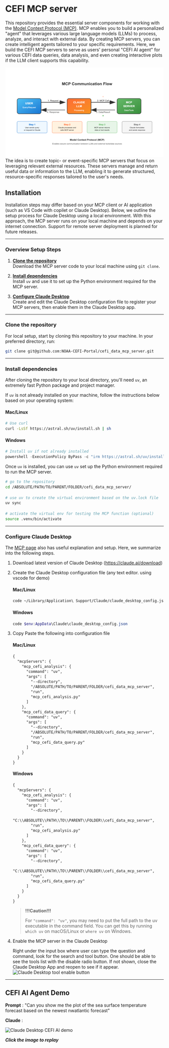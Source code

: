 # CEFI MCP server

This repository provides the essential server components for working with the [Model Context Protocol (MCP)](https://modelcontextprotocol.io/docs/getting-started/intro). MCP enables you to build a personalized "agent" that leverages various large language models (LLMs) to process, analyze, and interact with external data. By creating MCP servers, you can create intelligent agents tailored to your specific requirements. Here, we build the CEFI MCP servers to serve as users' personal "CEFI AI agent" for various CEFI data queries, data analysis, and even creating interactive plots if the LLM client supports this capability.

![MCP concept](docs/images/mcp_concept.png)
The idea is to create topic- or event-specific MCP servers that focus on leveraging relevant external resources. These servers manage and return useful data or information to the LLM, enabling it to generate structured, resource-specific responses tailored to the user's needs.

## Installation
Installation steps may differ based on your MCP client or AI application (such as VS Code with copilet or Claude Desktop). Below, we outline the setup process for Claude Desktop using a local environment. With this approach, the MCP server runs on your local machine and depends on your internet connection. Support for remote server deployment is planned for future releases.

---
### Overview Setup Steps

1. [**Clone the repository**](#clone-the-repository)  
    Download the MCP server code to your local machine using `git clone`.

2. [**Install dependencies**](#install-dependencies)  
    Install `uv` and use it to set up the Python environment required for the MCP server.

3. [**Configure Claude Desktop**](#configure-claude-desktop)    
    Create and edit the Claude Desktop configuration file to register your MCP servers, then enable them in the Claude Desktop app.
---

### Clone the repository
For local setup, start by cloning this repository to your machine. In your preferred directory, run:
```bash
git clone git@github.com:NOAA-CEFI-Portal/cefi_data_mcp_server.git
```
---
### Install dependencies
After cloning the repository to your local directory, you'll need `uv`, an extremely fast Python package and project manager.

If `uv` is not already installed on your machine, follow the instructions below based on your operating system:

#### Mac/Linux
```bash
# Use curl
curl -LsSf https://astral.sh/uv/install.sh | sh
```

#### Windows
```powershell
# Install uv if not already installed
powershell -ExecutionPolicy ByPass -c "irm https://astral.sh/uv/install.ps1 | iex"
```


Once `uv` is installed, you can use `uv` set up the Python environment required to run the MCP server. 
```bash
# go to the repository
cd /ABSOLUTE/PATH/TO/PARENT/FOLDER/cefi_data_mcp_server/

# use uv to create the virtual environment based on the uv.lock file
uv sync

# activate the virtual env for testing the MCP function (optional)
source .venv/bin/activate

```
---
### Configure Claude Desktop
The [MCP page](https://modelcontextprotocol.io/quickstart/server#testing-your-server-with-claude-for-desktop) also has useful explanation and setup. Here, we summarize into the following steps.
1. Download latest version of Claude Desktop (https://claude.ai/download)
2. Create the Claude Desktop configuration file (any text editor. using vscode for demo)
    #### Mac/Linux
    ```bash
    code ~/Library/Application\ Support/Claude/claude_desktop_config.json
    ```
    #### Windows
    ```powershell
    code $env:AppData\Claude\claude_desktop_config.json
    ```

3. Copy Paste the following into configuration file
    #### Mac/Linux
    ```
    {
      "mcpServers": {
        "mcp_cefi_analysis": {
          "command": "uv",
          "args": [
            "--directory",
            "/ABSOLUTE/PATH/TO/PARENT/FOLDER/cefi_data_mcp_server",
            "run",
            "mcp_cefi_analysis.py"
          ]
        },
        "mcp_cefi_data_query": {
          "command": "uv",
          "args": [
            "--directory",
            "/ABSOLUTE/PATH/TO/PARENT/FOLDER/cefi_data_mcp_server",
            "run",
            "mcp_cefi_data_query.py"
          ]
        }
      }
    }
    ```
    #### Windows
    ```
    {
      "mcpServers": {
        "mcp_cefi_analysis": {
          "command": "uv",
          "args": [
            "--directory",
            "C:\\ABSOLUTE\\PATH\\TO\\PARENT\\FOLDER\\cefi_data_mcp_server",
            "run",
            "mcp_cefi_analysis.py"
          ]
        },
        "mcp_cefi_data_query": {
          "command": "uv",
          "args": [
            "--directory",
            "C:\\ABSOLUTE\\PATH\\TO\\PARENT\\FOLDER\\cefi_data_mcp_server",
            "run",
            "mcp_cefi_data_query.py"
          ]
        }
      }
    }
    ```

    >**!!!Caution!!!**
    >
    >For `"command": "uv"`, you may need to put the full path to the uv executable in the command field. You can get this by running `which uv` on macOS/Linux or `where uv` on Windows.
    

4. Enable the MCP server in the Claude Desktop
    
    Right under the input box where user can type the question and command, look for the search and tool button.
    One should be able to see the tools list with the disable radio button. If not shown, close the Claude Desktop App and reopen to see if it appear.
    ![Claude Desktop tool enable button](docs/images/tool_enable.gif)

---
## CEFI AI Agent Demo
**Prompt** : "Can you show me the plot of the sea surface temperature forecast based on the newest nwatlantic forecast"

**Claude** :

![Claude Desktop CEFI AI demo](docs/images/cefi_mcp_demo.gif)

***Click the image to replay***